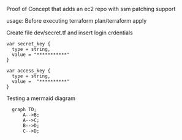 Proof of Concept that adds an ec2 repo with ssm patching support

usage:
Before executing terraform plan/terraform apply

Create file dev/secret.tf and insert login crdentials

```
var secret_key {
  type = string,
  value = "***********"
}

var access_key {
  type = string,
  value =  "**********"
}
```


Testing a mermaid diagram
```mermaid
  graph TD;
      A-->B;
      A-->C;
      B-->D;
      C-->D;
```


